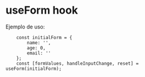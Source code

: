 # useForm hook

Ejemplo de uso:
```
    const initialForm = {
        name: '',
        age: 0,
        email: ''
    };
    const [formValues, handleInputChange, reset] = useForm(initialForm);
```